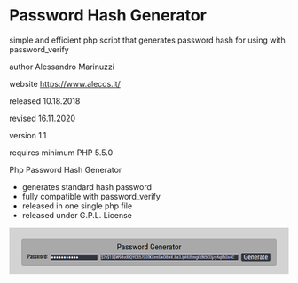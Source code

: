 # Password Hash Generator
simple and efficient php script that generates password hash for using with password_verify

author Alessandro Marinuzzi<br>

website https://www.alecos.it/<br>

released 10.18.2018<br>

revised 16.11.2020<br>

version 1.1<br>

requires minimum PHP 5.5.0<br>

Php Password Hash Generator<br>

- generates standard hash password<br>
- fully compatible with password_verify<br>
- released in one single php file<br>
- released under G.P.L. License<br>

<p align="center"><img src="https://github.com/alecos71/password-hash-generator/blob/master/gen_password.png" alt="ScreenShot"></p>
